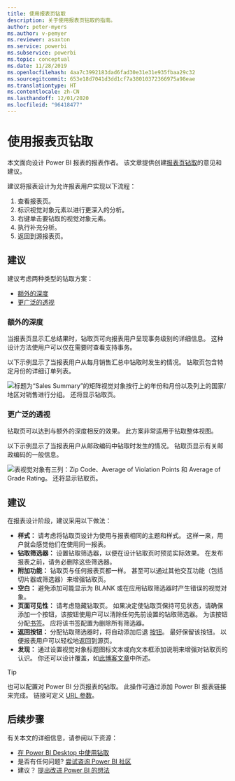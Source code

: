 ```yaml
---
title: 使用报表页钻取
description: 关于使用报表页钻取的指南。
author: peter-myers
ms.author: v-pemyer
ms.reviewer: asaxton
ms.service: powerbi
ms.subservice: powerbi
ms.topic: conceptual
ms.date: 11/28/2019
ms.openlocfilehash: 4aa7c3992183dad6fad30e31e31e935fbaa29c32
ms.sourcegitcommit: 653e18d7041d3dd1cf7a38010372366975a98eae
ms.translationtype: HT
ms.contentlocale: zh-CN
ms.lasthandoff: 12/01/2020
ms.locfileid: "96418477"
---
```

# <a name="use-report-page-drillthrough"></a>使用报表页钻取

本文面向设计 Power BI 报表的报表作者。 该文章提供创建[报表页钻取](../create-reports/desktop-drillthrough.md)的意见和建议。

建议将报表设计为允许报表用户实现以下流程：

1. 查看报表页。
2. 标识视觉对象元素以进行更深入的分析。
3. 右键单击要钻取的视觉对象元素。
4. 执行补充分析。
5. 返回到源报表页。

## <a name="suggestions"></a>建议

建议考虑两种类型的钻取方案：

- [额外的深度](#additional-depth)
- [更广泛的透视](#broader-perspective)

### <a name="additional-depth"></a>额外的深度

当报表页显示汇总结果时，钻取页可向报表用户呈现事务级别的详细信息。 这种设计方法使用户可以仅在需要时查看支持事务。

以下示例显示了当报表用户从每月销售汇总中钻取时发生的情况。 钻取页包含特定月份的详细订单列表。

![标题为“Sales Summary”的矩阵视觉对象按行上的年份和月份以及列上的国家/地区对销售进行分组。 还将显示钻取页。](media/report-drillthrough/suggestion-drillthrough-add-depth.png)

### <a name="broader-perspective"></a>更广泛的透视

钻取页可以达到与额外的深度相反的效果。 此方案非常适用于钻取整体视图。

以下示例显示了当报表用户从邮政编码中钻取时发生的情况。 钻取页显示有关邮政编码的一般信息。

![表视觉对象有三列：Zip Code、Average of Violation Points 和 Average of Grade Rating。 还将显示钻取页。](media/report-drillthrough/suggestion-drillthrough-broader-perspective.png)

## <a name="recommendations"></a>建议

在报表设计阶段，建议采用以下做法：

- **样式：** 请考虑将钻取页设计为使用与报表相同的主题和样式。 这样一来，用户就会感觉他们在使用同一报表。
- **钻取筛选器：** 设置钻取筛选器，以便在设计钻取页时预览实际效果。 在发布报表之前，请务必删除这些筛选器。
- **附加功能：** 钻取页与任何报表页都一样。 甚至可以通过其他交互功能（包括切片器或筛选器）来增强钻取页。
- **空白：** 避免添加可能显示为 BLANK 或在应用钻取筛选器时产生错误的视觉对象。
- **页面可见性：** 请考虑隐藏钻取页。 如果决定使钻取页保持可见状态，请确保添加一个按钮，该按钮使用户可以清除任何先前设置的钻取筛选器。 为该按钮分配[书签](../create-reports/desktop-bookmarks.md)。 应将该书签配置为删除所有筛选器。
- **返回按钮：** 分配钻取筛选器时，将自动添加后退 [按钮](../create-reports/desktop-buttons.md)。 最好保留该按钮。 以便报表用户可以轻松地返回到源页。
- **发现：** 通过设置视觉对象标题图标文本或向文本框添加说明来增强对钻取页的认识。 你还可以设计覆盖，如[此博客文章](https://alluringbi.com/2019/10/23/overlays-for-true-self-serve-reporting/)中所述。

> [!TIP]
> 也可以配置对 Power BI 分页报表的钻取。 此操作可通过添加 Power BI 报表链接来完成。 链接可定义 [URL 参数](https://powerbi.microsoft.com/blog/url-parameters-for-paginated-reports-are-now-available/)。

## <a name="next-steps"></a>后续步骤

有关本文的详细信息，请参阅以下资源：

- [在 Power BI Desktop 中使用钻取](../create-reports/desktop-drillthrough.md)
- 是否有任何问题? [尝试咨询 Power BI 社区](https://community.powerbi.com/)
- 建议？ [提出改进 Power BI 的想法](https://ideas.powerbi.com/)
